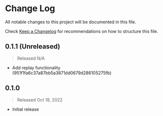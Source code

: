 # Change Log

All notable changes to this project will be documented in this file.

Check [Keep a Changelog](http://keepachangelog.com/) for recommendations on how to structure this file.


## 0.1.1 (Unreleased)
> Released N/A

* Add replay functionality (951f1fa6c37a87bb5a3871dd0679d286105275fb)

## 0.1.0
> Released Oct 18, 2022

* Initial release
